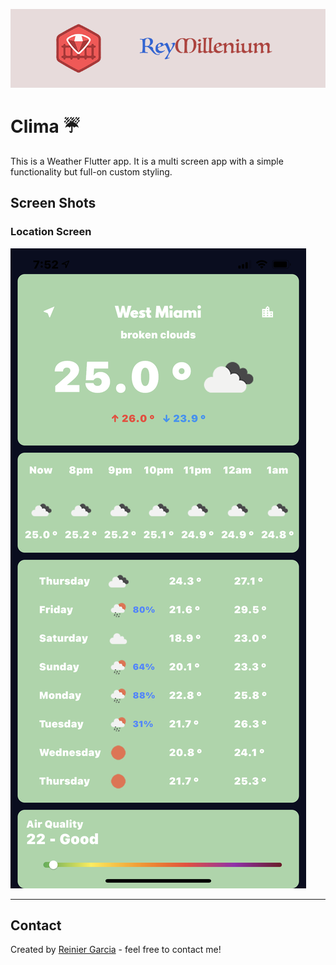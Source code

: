 ![Rey Millenium Banner](https://github.com/reymillenium/images/blob/master/reymillenium_banner_800x200.png)

# Clima ☔

This is a Weather Flutter app. It is a multi screen app with a simple functionality but full-on custom styling.

## Screen Shots

### Location Screen
![Example screenshot](https://github.com/reymillenium/images/blob/master/my_projects/15_Clima/clima_location_screen_v2.png)

***
## Contact
Created by [Reinier Garcia](https://reiniergarcia.dev/) - feel free to contact me!